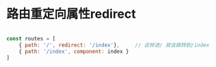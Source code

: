 # 路由重定向属性redirect

```js

const routes = [
    { path: '/', redirect: '/index'},     // 这样进/ 就会跳转到/index
    { path: '/index', component: index }
]

```